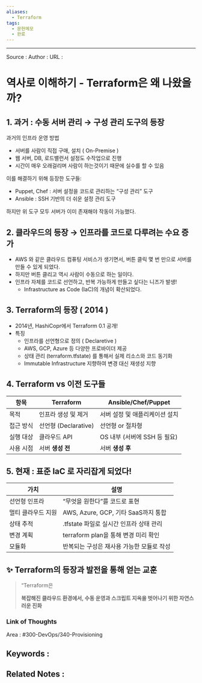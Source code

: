 ```yaml
---
aliases:
  - Terraform
tags:
  - 문헌메모
  - 완료
---
```



---


Source :
Author : 
URL :

# 역사로 이해하기 - Terraform은 왜 나왔을까?

## 1. 과거 : 수동 서버 관리 → 구성 관리 도구의 등장

과거의 인프라 운영 방법

- 서버를 사람이 직접 구매, 설치 ( On-Premise )
- 웹 서버, DB, 로드밸런서 설정도 수작업으로 진행
- 시간이 매우 오래걸리며 사람이 하는것이기 때문에 실수를 할 수 있음

이를 해결하기 위해 등장한 도구들:

- Puppet, Chef : 서버 설정을 코드로 관리하는 “구성 관리” 도구
- Ansible : SSH 기반의 더 쉬운 설정 관리 도구

하지만 위 도구 모두 서버가 이미 존재해야 작동이 가능했다.

## 2. 클라우드의 등장 → 인프라를 코드로 다루려는 수요 증가

- AWS 와 같은 클라우드 컴퓨팅 서비스가 생기면서, 버튼 클릭 몇 번 만으로 서버를 만들 수 있게 되었다.
- 하지만 버튼 클리고 역시 사람이 수동으로 하는 일이다.
- 인프라 자체를 코드로 선언하고, 반복 가능하게 만들고 싶다는 니즈가 발생!
    - Infrastructure as Code (IaC)의 개념이 확산되었다.

## 3. Terraform의 등장 ( 2014 )

- 2014년, HashiCopr에서 Terraform 0.1 공개!
- 특징
    - 인프라를 선언형으로 정의 ( Declaretive )
    - AWS, GCP, Azure 등 다양한 프로바이더 제공
    - 상태 관리 (terraform.tfstate) 를 통해서 실제 리소스와 코드 동기화
    - Immutable Infrastructure 지향하여 변경 대신 재생성 지향

## 4. Terraform vs 이전 도구들

|**항목**|**Terraform**|**Ansible/Chef/Puppet**|
|---|---|---|
|목적|인프라 생성 및 제거|서버 설정 및 애플리케이션 설치|
|접근 방식|선언형 (Declarative)|선언형 or 절차형|
|실행 대상|클라우드 API|OS 내부 (서버에 SSH 등 필요)|
|사용 시점|서버 **생성 전**|서버 **생성 후**|

## 5. 현재 : 표준 IaC 로 자리잡게 되었다!

|**가치**|**설명**|
|---|---|
|선언형 인프라|“무엇을 원한다”를 코드로 표현|
|멀티 클라우드 지원|AWS, Azure, GCP, 기타 SaaS까지 통합|
|상태 추적|.tfstate 파일로 실시간 인프라 상태 관리|
|변경 계획|terraform plan을 통해 변경 미리 확인|
|모듈화|반복되는 구성은 재사용 가능한 모듈로 작성|

## **✨ Terraform의 등장과 발전을 통해 얻는 교훈**

> “Terraform은
> 
> **복잡해진 클라우드 환경에서, 수동 운영과 스크립트 지옥을 벗어나기 위한 자연스러운 진화**

### Link of Thoughts
Area : #300-DevOps/340-Provisioning 

Keywords :
- 

Related Notes : 
- 